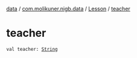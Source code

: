 [data](../../index.md) / [com.molikuner.nigb.data](../index.md) / [Lesson](index.md) / [teacher](./teacher.md)

# teacher

`val teacher: `[`String`](https://kotlinlang.org/api/latest/jvm/stdlib/kotlin/-string/index.html)
